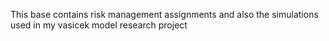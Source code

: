 This base contains risk management assignments and also the simulations used in my vasicek model research project
